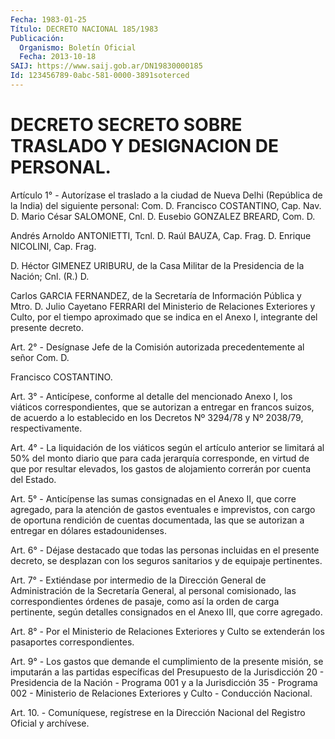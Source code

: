 ```yaml
---
Fecha: 1983-01-25
Título: DECRETO NACIONAL 185/1983
Publicación:
  Organismo: Boletín Oficial
  Fecha: 2013-10-18
SAIJ: https://www.saij.gob.ar/DN19830000185
Id: 123456789-0abc-581-0000-3891soterced
---
```

# DECRETO SECRETO SOBRE TRASLADO Y DESIGNACION DE PERSONAL.

<a id="1"></a>
Artículo 1° - Autorízase el traslado a la ciudad de Nueva Delhi (República de la India) del siguiente personal: Com. D. Francisco COSTANTINO, Cap. Nav. D. Mario César SALOMONE, Cnl. D. Eusebio GONZALEZ BREARD, Com. D.

Andrés Arnoldo ANTONIETTI, Tcnl. D. Raúl BAUZA, Cap. Frag. D. Enrique NICOLINI, Cap. Frag.

D. Héctor GIMENEZ URIBURU, de la Casa Militar de la Presidencia de la Nación; Cnl. (R.) D.

Carlos GARCIA FERNANDEZ, de la Secretaría de Información Pública y Mtro. D. Julio Cayetano FERRARI del Ministerio de Relaciones Exteriores y Culto, por el tiempo aproximado que se indica en el Anexo I, integrante del presente decreto.

<a id="2"></a>
Art. 2° - Desígnase Jefe de la Comisión autorizada precedentemente al señor Com. D.

Francisco COSTANTINO.

<a id="3"></a>
Art. 3° - Anticípese, conforme al detalle del mencionado Anexo I, los viáticos correspondientes, que se autorizan a entregar en francos suizos, de acuerdo a lo establecido en los Decretos Nº 3294/78 y Nº 2038/79, respectivamente.

<a id="4"></a>
Art. 4° - La liquidación de los viáticos según el artículo anterior se limitará al 50% del monto diario que para cada jerarquía corresponde, en virtud de que por resultar elevados, los gastos de alojamiento correrán por cuenta del Estado.

<a id="5"></a>
Art. 5° - Anticípense las sumas consignadas en el Anexo II, que corre agregado, para la atención de gastos eventuales e imprevistos, con cargo de oportuna rendición de cuentas documentada, las que se autorizan a entregar en dólares estadounidenses.

<a id="6"></a>
Art. 6° - Déjase destacado que todas las personas incluidas en el presente decreto, se desplazan con los seguros sanitarios y de equipaje pertinentes.

<a id="7"></a>
Art. 7° - Extiéndase por intermedio de la Dirección General de Administración de la Secretaría General, al personal comisionado, las correspondientes órdenes de pasaje, como así la orden de carga pertinente, según detalles consignados en el Anexo III, que corre agregado.

<a id="8"></a>
Art. 8° - Por el Ministerio de Relaciones Exteriores y Culto se extenderán los pasaportes correspondientes.

<a id="9"></a>
Art. 9° - Los gastos que demande el cumplimiento de la presente misión, se imputarán a las partidas específicas del Presupuesto de la Jurisdicción 20 - Presidencia de la Nación - Programa 001 y a la Jurisdicción 35 - Programa 002 - Ministerio de Relaciones Exteriores y Culto - Conducción Nacional.

<a id="10"></a>
Art. 10. - Comuníquese, regístrese en la Dirección Nacional del Registro Oficial y archívese.